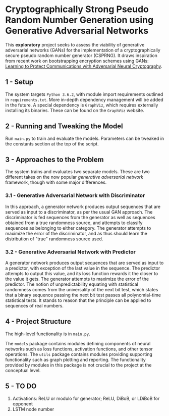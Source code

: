 # Cryptographically Strong Pseudo Random Number Generation using Generative Adversarial Networks
This **exploratory** project seeks to assess the viability of generative 
adversarial networks (GANs) for the implementation of a cryptographically 
secure pseudo random number generator (CSPRNG). It draws inspiration from recent 
work on bootstrapping encryption schemes using GANs: [Learning to Protect Communications
with Adversarial Neural Cryptography](https://arxiv.org/abs/1610.06918).


## 1 - Setup
The system targets `Python 3.6.2`, with module import requirements outlined
in `requirements.txt`. More in-depth dependency management will be added in
the future. A special dependency is `GraphViz`, which requires externally
installing its binaries. These can be found on the `GraphViz` website.


## 2 - Running and Tweaking the Model
Run `main.py` to train and evaluate the models. Parameters can be tweaked
in the constants section at the top of the script.


## 3 - Approaches to the Problem
The system trains and evaluates two separate models. These are two different
takes on the now popular *generative adversarial network* framework, though
with some major differences.

### 3.1 - Generative Adversarial Network with Discriminator
In this approach, a generator network produces output sequences that are served
as input to a discriminator, as per the usual GAN approach. The discriminator is
fed sequences from the generator as well as sequences obtained from a true randomness
source, and attempts to classify sequences as belonging to either category. The
generator attempts to maximize the error of the discriminator, and as thus should
learn the distribution of "true" randomness source used.

### 3.2 - Generative Adversarial Network with Predictor
A generator network produces output sequences that are served as input to a predictor,
with exception of the last value in the sequence. The predictor attempts to output
this value, and its loss function rewards it the closer to the value it gets. The
generator attempts to maximize the error of the predictor. The notion of unpredictability
equating with statistical randomness comes from the universality of the next bit
test, which states that a binary sequence passing the next bit test passes all
polynomial-time statistical tests. It stands to reason that the principle can be applied
to sequences of real numbers.


## 4 - Project Structure
The high-level functionality is in `main.py`. 

The `models` package contains modules defining components of neural networks such 
as loss functions, activation functions, and other tensor operations. The `utils` package 
contains modules providing supporting functionality such as graph plotting and reporting. 
The functionality provided by modules in this package is not crucial to the project 
at the conceptual level.


## 5 - TO DO
1. Activations: ReLU or modulo for generator; ReLU, DiBoB, or LDiBoB for opponent
3. LSTM node number